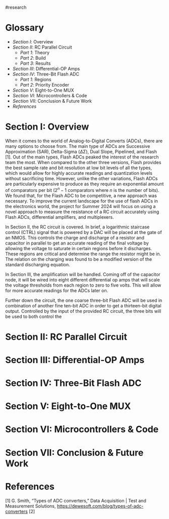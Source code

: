 #research

# Glossary
- *Section I*: Overview
- *Section II*: RC Parallel Circuit
	- *Part 1*: Theory
	- *Part 2*: Build
	- *Part 3*: Results
- *Section III*: Differential-OP Amps
- *Section IV*: Three-Bit Flash ADC
	- *Part 1*: Regions
	- *Part 2*: Priority Encoder  
- *Section V*: Eight-to-One MUX
- *Section VI*: Microcontrollers & Code
- *Section VII*: Conclusion & Future Work
- *References*

# Section I: Overview

When it comes to the world of Analog-to-Digital Converts (ADCs), there are many options to choose from. The main type of ADCs are Successive Approximation (SAR), Delta-Sigma ($\Delta \Sigma$), Dual Slope, Pipelined, and Flash [1]. Out of the main types, Flash ADCs peaked the interest of the research team the most. When compared to the other three versions, Flash provides the best sample rate and bit resolution at low bit levels of all the types, which would allow for highly accurate readings and quantization levels without sacrificing time. However, unlike the other variations, Flash ADCs are particularly expensive to produce as they require an exponential amount of comparators per bit ($2^n -1$  comparators where $n$ is the number of bits). We found that, for the Flash ADC to be competitive, a new approach was necessary. To improve the current landscape for the use of flash ADCs in the electronics world, the project for Summer 2024 will focus on using a novel approach to measure the resistance of a RC circuit accurately using Flash ADCs, differential amplifiers, and multiplexers.

In Section II, the RC circuit is covered. In brief, a logarithmic staircase control (CTRL) signal that is powered by a DAC will be placed at the gate of an NMOS. This controls the charge and discharge of a resistor and capacitor in parallel to get an accurate reading of the final voltage by allowing the voltage to saturate in certain regions before it discharges. These regions are critical and determine the range the resistor might be in. The relation on the charging was found to be a modified version of the standard discharging equation.

In Section III, the amplification will be handled. Coming off of the capacitor node, it will be wired into eight different differential op amps that will scale the voltage thresholds from each region to zero to five volts. This will allow for more accurate readings for the ADCs later on.

Further down the circuit, the one coarse three-bit Flash ADC will be used in combination of another fine ten-bit ADC in order to get a thirteen-bit digital output. Controlled by the input of the provided RC circuit, the three bits will be used to both control the 

#  Section II: RC Parallel Circuit

# Section III: Differential-OP Amps

# Section IV: Three-Bit Flash ADC

# Section V: Eight-to-One MUX

# Section VI: Microcontrollers & Code

# Section VII: Conclusion & Future Work

# References

[1] G. Smith, “Types of ADC converters,” Data Acquisition | Test and Measurement Solutions, https://dewesoft.com/blog/types-of-adc-converters
[2] 
